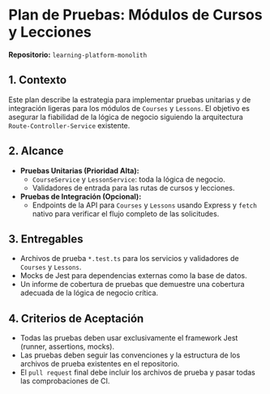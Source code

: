 # Plan de Pruebas: Módulos de Cursos y Lecciones

**Repositorio:** `learning-platform-monolith`

## 1. Contexto

Este plan describe la estrategia para implementar pruebas unitarias y de integración ligeras para los módulos de `Courses` y `Lessons`. El objetivo es asegurar la fiabilidad de la lógica de negocio siguiendo la arquitectura `Route-Controller-Service` existente.

## 2. Alcance

- **Pruebas Unitarias (Prioridad Alta):**
  - `CourseService` y `LessonService`: toda la lógica de negocio.
  - Validadores de entrada para las rutas de cursos y lecciones.
- **Pruebas de Integración (Opcional):**
  - Endpoints de la API para `Courses` y `Lessons` usando Express y `fetch` nativo para verificar el flujo completo de las solicitudes.

## 3. Entregables

- Archivos de prueba `*.test.ts` para los servicios y validadores de `Courses` y `Lessons`.
- Mocks de Jest para dependencias externas como la base de datos.
- Un informe de cobertura de pruebas que demuestre una cobertura adecuada de la lógica de negocio crítica.

## 4. Criterios de Aceptación

- Todas las pruebas deben usar exclusivamente el framework Jest (runner, assertions, mocks).
- Las pruebas deben seguir las convenciones y la estructura de los archivos de prueba existentes en el repositorio.
- El `pull request` final debe incluir los archivos de prueba y pasar todas las comprobaciones de CI.
